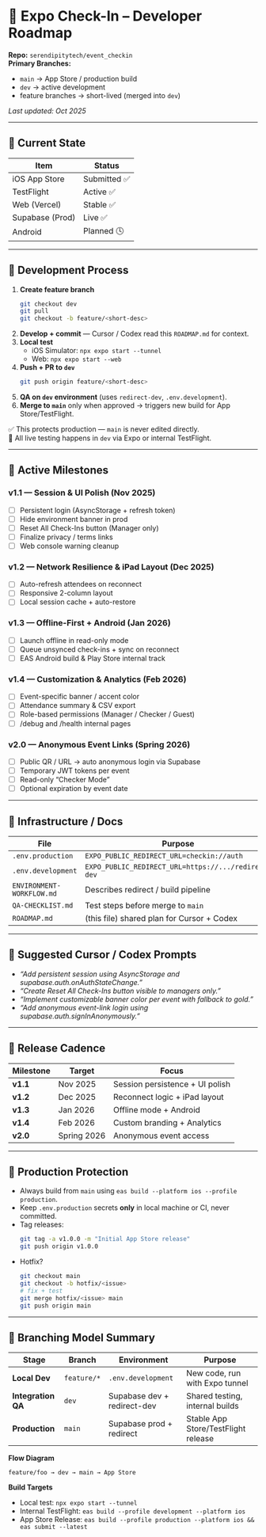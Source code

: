 # 🧭 Expo Check-In – Developer Roadmap

**Repo:** `serendipitytech/event_checkin`  
**Primary Branches:**  
- `main` → App Store / production build  
- `dev` → active development  
- feature branches → short-lived (merged into `dev`)

_Last updated: Oct 2025_

---

## 🚀 Current State
| Item | Status |
|------|---------|
| iOS App Store | Submitted ✅ |
| TestFlight | Active ✅ |
| Web (Vercel) | Stable ✅ |
| Supabase (Prod) | Live ✅ |
| Android | Planned 🕓 |

---

## 🧱 Development Process

1. **Create feature branch**
   ```bash
   git checkout dev
   git pull
   git checkout -b feature/<short-desc>
   ```
2. **Develop + commit** — Cursor / Codex read this `ROADMAP.md` for context.
3. **Local test**  
   - iOS Simulator: `npx expo start --tunnel`  
   - Web: `npx expo start --web`
4. **Push + PR to `dev`**
   ```bash
   git push origin feature/<short-desc>
   ```
5. **QA on `dev` environment** (uses `redirect-dev`, `.env.development`).
6. **Merge to `main`** only when approved → triggers new build for App Store/TestFlight.

✅  This protects production — `main` is never edited directly.  
🧪  All live testing happens in `dev` via Expo or internal TestFlight.

---

## 🧩 Active Milestones

### v1.1 — Session & UI Polish (Nov 2025)
- [ ] Persistent login (AsyncStorage + refresh token)
- [ ] Hide environment banner in prod
- [ ] Reset All Check-Ins button (Manager only)
- [ ] Finalize privacy / terms links
- [ ] Web console warning cleanup

### v1.2 — Network Resilience & iPad Layout (Dec 2025)
- [ ] Auto-refresh attendees on reconnect
- [ ] Responsive 2-column layout
- [ ] Local session cache + auto-restore

### v1.3 — Offline-First + Android (Jan 2026)
- [ ] Launch offline in read-only mode
- [ ] Queue unsynced check-ins + sync on reconnect
- [ ] EAS Android build & Play Store internal track

### v1.4 — Customization & Analytics (Feb 2026)
- [ ] Event-specific banner / accent color
- [ ] Attendance summary & CSV export
- [ ] Role-based permissions (Manager / Checker / Guest)
- [ ] /debug and /health internal pages

### v2.0 — Anonymous Event Links (Spring 2026)
- [ ] Public QR / URL → auto anonymous login via Supabase
- [ ] Temporary JWT tokens per event
- [ ] Read-only “Checker Mode”
- [ ] Optional expiration by event date

---

## 🔧 Infrastructure / Docs
| File | Purpose |
|------|----------|
| `.env.production` | `EXPO_PUBLIC_REDIRECT_URL=checkin://auth` |
| `.env.development` | `EXPO_PUBLIC_REDIRECT_URL=https://.../redirect-dev` |
| `ENVIRONMENT-WORKFLOW.md` | Describes redirect / build pipeline |
| `QA-CHECKLIST.md` | Test steps before merge to `main` |
| `ROADMAP.md` | (this file) shared plan for Cursor + Codex |

---

## 🧠 Suggested Cursor / Codex Prompts
- _“Add persistent session using AsyncStorage and supabase.auth.onAuthStateChange.”_  
- _“Create Reset All Check-Ins button visible to managers only.”_  
- _“Implement customizable banner color per event with fallback to gold.”_  
- _“Add anonymous event-link login using supabase.auth.signInAnonymously.”_  

---

## 📅 Release Cadence
| Milestone | Target | Focus |
|------------|---------|-------|
| **v1.1** | Nov 2025 | Session persistence + UI polish |
| **v1.2** | Dec 2025 | Reconnect logic + iPad layout |
| **v1.3** | Jan 2026 | Offline mode + Android |
| **v1.4** | Feb 2026 | Custom branding + Analytics |
| **v2.0** | Spring 2026 | Anonymous event access |

---

## 🔐 Production Protection
- Always build from `main` using `eas build --platform ios --profile production`.  
- Keep `.env.production` secrets **only** in local machine or CI, never committed.  
- Tag releases:  
  ```bash
  git tag -a v1.0.0 -m "Initial App Store release"
  git push origin v1.0.0
  ```
- Hotfix?  
  ```bash
  git checkout main
  git checkout -b hotfix/<issue>
  # fix + test
  git merge hotfix/<issue> main
  git push origin main
  ```

---

## 🧭 Branching Model Summary

| Stage | Branch | Environment | Purpose |
|--------|---------|--------------|----------|
| **Local Dev** | `feature/*` | `.env.development` | New code, run with Expo tunnel |
| **Integration QA** | `dev` | Supabase dev + redirect-dev | Shared testing, internal builds |
| **Production** | `main` | Supabase prod + redirect | Stable App Store/TestFlight release |

**Flow Diagram**
```
feature/foo → dev → main → App Store
```

**Build Targets**
- Local test: `npx expo start --tunnel`  
- Internal TestFlight: `eas build --profile development --platform ios`  
- App Store Release: `eas build --profile production --platform ios && eas submit --latest`
